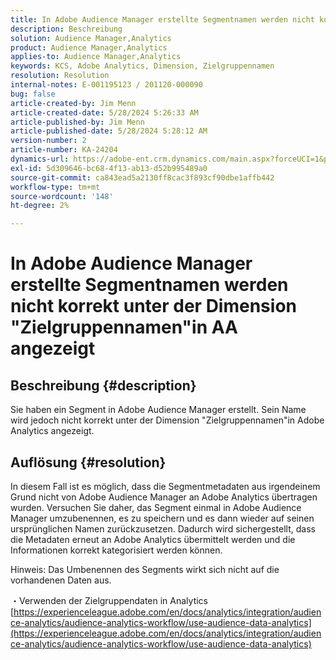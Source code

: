 ```yaml
---
title: In Adobe Audience Manager erstellte Segmentnamen werden nicht korrekt unter der Dimension "Zielgruppennamen"in AA angezeigt
description: Beschreibung
solution: Audience Manager,Analytics
product: Audience Manager,Analytics
applies-to: Audience Manager,Analytics
keywords: KCS, Adobe Analytics, Dimension, Zielgruppennamen
resolution: Resolution
internal-notes: E-001195123 / 201120-000090
bug: false
article-created-by: Jim Menn
article-created-date: 5/28/2024 5:26:33 AM
article-published-by: Jim Menn
article-published-date: 5/28/2024 5:28:12 AM
version-number: 2
article-number: KA-24204
dynamics-url: https://adobe-ent.crm.dynamics.com/main.aspx?forceUCI=1&pagetype=entityrecord&etn=knowledgearticle&id=fe95c5d6-b21c-ef11-840b-6045bd006268
exl-id: 5d309646-bc68-4f13-ab13-d52b995489a0
source-git-commit: ca843ead5a2130ff8cac3f893cf90dbe1affb442
workflow-type: tm+mt
source-wordcount: '148'
ht-degree: 2%

---
```


# In Adobe Audience Manager erstellte Segmentnamen werden nicht korrekt unter der Dimension &quot;Zielgruppennamen&quot;in AA angezeigt

## Beschreibung {#description}

Sie haben ein Segment in Adobe Audience Manager erstellt. Sein Name wird jedoch nicht korrekt unter der Dimension &quot;Zielgruppennamen&quot;in Adobe Analytics angezeigt.

## Auflösung {#resolution}


In diesem Fall ist es möglich, dass die Segmentmetadaten aus irgendeinem Grund nicht von Adobe Audience Manager an Adobe Analytics übertragen wurden. Versuchen Sie daher, das Segment einmal in Adobe Audience Manager umzubenennen, es zu speichern und es dann wieder auf seinen ursprünglichen Namen zurückzusetzen. Dadurch wird sichergestellt, dass die Metadaten erneut an Adobe Analytics übermittelt werden und die Informationen korrekt kategorisiert werden können.

Hinweis: Das Umbenennen des Segments wirkt sich nicht auf die vorhandenen Daten aus.

・Verwenden der Zielgruppendaten in Analytics
[https://experienceleague.adobe.com/en/docs/analytics/integration/audience-analytics/audience-analytics-workflow/use-audience-data-analytics](https://experienceleague.adobe.com/en/docs/analytics/integration/audience-analytics/audience-analytics-workflow/use-audience-data-analytics)
